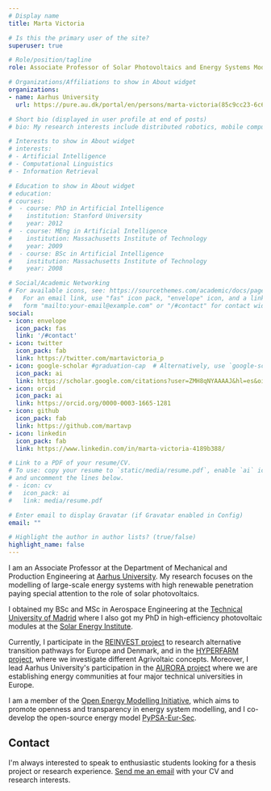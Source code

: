 ```yaml
---
# Display name
title: Marta Victoria

# Is this the primary user of the site?
superuser: true

# Role/position/tagline
role: Associate Professor of Solar Photovoltaics and Energy Systems Modelling

# Organizations/Affiliations to show in About widget
organizations:
- name: Aarhus University
  url: https://pure.au.dk/portal/en/persons/marta-victoria(85c9cc23-6c66-44fa-9cdc-cfceb955cd9b).html

# Short bio (displayed in user profile at end of posts)
# bio: My research interests include distributed robotics, mobile computing and programmable matter.

# Interests to show in About widget
# interests:
# - Artificial Intelligence
# - Computational Linguistics
# - Information Retrieval

# Education to show in About widget
# education:
# courses:
#  - course: PhD in Artificial Intelligence
#    institution: Stanford University
#    year: 2012
#  - course: MEng in Artificial Intelligence
#    institution: Massachusetts Institute of Technology
#    year: 2009
#  - course: BSc in Artificial Intelligence
#    institution: Massachusetts Institute of Technology
#    year: 2008

# Social/Academic Networking
# For available icons, see: https://sourcethemes.com/academic/docs/page-builder/#icons
#   For an email link, use "fas" icon pack, "envelope" icon, and a link in the
#   form "mailto:your-email@example.com" or "/#contact" for contact widget.
social:
- icon: envelope
  icon_pack: fas
  link: '/#contact'
- icon: twitter
  icon_pack: fab
  link: https://twitter.com/martavictoria_p
- icon: google-scholar #graduation-cap  # Alternatively, use `google-scholar` icon from `ai` icon pack
  icon_pack: ai
  link: https://scholar.google.com/citations?user=ZMH8qNYAAAAJ&hl=es&oi=ao
- icon: orcid
  icon_pack: ai
  link: https://orcid.org/0000-0003-1665-1281
- icon: github
  icon_pack: fab
  link: https://github.com/martavp
- icon: linkedin
  icon_pack: fab
  link: https://www.linkedin.com/in/marta-victoria-4189b388/

# Link to a PDF of your resume/CV.
# To use: copy your resume to `static/media/resume.pdf`, enable `ai` icons in `params.toml`, 
# and uncomment the lines below.
# - icon: cv
#   icon_pack: ai
#   link: media/resume.pdf

# Enter email to display Gravatar (if Gravatar enabled in Config)
email: ""

# Highlight the author in author lists? (true/false)
highlight_name: false
---
```


I am an Associate Professor at the Department of Mechanical and Production Engineering at [Aarhus University](https://pure.au.dk/portal/en/persons/marta-victoria%2885c9cc23-6c66-44fa-9cdc-cfceb955cd9b%29.html). My research focuses on the modelling of large-scale energy systems with high renewable penetration paying special attention to the role of solar photovoltaics.

I obtained my BSc and MSc in Aerospace Engineering at the [Technical University of Madrid](https://www.etsiae.upm.es/index.php?id=etsiae&L=1) where I also got my PhD in high-efficiency photovoltaic modules at the [Solar Energy Institute](https://www.ies.upm.es/). 

Currently, I participate in the [REINVEST project](https://reinvestproject.eu/) to research alternative transition pathways for Europe and Denmark, and in the [HYPERFARM project](https://hyperfarm.eu/), where we investigate different Agrivoltaic concepts.
Moreover, I lead Aarhus University's participation in the [AURORA project](https://www.aurora-h2020.eu/) where we are establishing energy communities at four major technical universities in Europe. 

I am a member of the [Open Energy Modelling Initiative](https://openmod-initiative.org/), which aims to promote openness and transparency in energy system modelling, and I co-develop the open-source energy model [PyPSA-Eur-Sec](https://pypsa-eur-sec.readthedocs.io/en/latest/).

## Contact ##
I'm always interested to speak to enthusiastic students looking for a thesis project or research experience. [Send me an email](https://pure.au.dk/portal/en/persons/marta-victoria%2885c9cc23-6c66-44fa-9cdc-cfceb955cd9b%29.html) with your CV and research interests.


